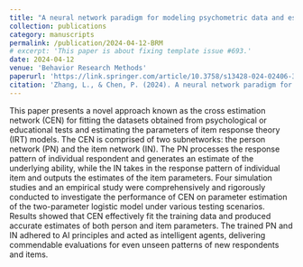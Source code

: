 ```yaml
---
title: "A neural network paradigm for modeling psychometric data and estimating IRT model parameters: Cross estimation network"
collection: publications
category: manuscripts
permalink: /publication/2024-04-12-BRM
# excerpt: 'This paper is about fixing template issue #693.'
date: 2024-04-12
venue: 'Behavior Research Methods'
paperurl: 'https://link.springer.com/article/10.3758/s13428-024-02406-3'
citation: 'Zhang, L., & Chen, P. (2024). A neural network paradigm for modeling psychometric data and estimating IRT model parameters: Cross estimation network. Behavior Research Methods, 1-33.'
---
```


This paper presents a novel approach known as the cross estimation network (CEN) for fitting the datasets obtained from psychological or educational tests and estimating the parameters of item response theory (IRT) models. The CEN is comprised of two subnetworks: the person network (PN) and the item network (IN). The PN processes the response pattern of individual respondent and generates an estimate of the underlying ability, while the IN takes in the response pattern of individual item and outputs the estimates of the item parameters. Four simulation studies and an empirical study were comprehensively and rigorously conducted to investigate the performance of CEN on parameter estimation of the two-parameter logistic model under various testing scenarios. Results showed that CEN effectively fit the training data and produced accurate estimates of both person and item parameters. The trained PN and IN adhered to AI principles and acted as intelligent agents, delivering commendable evaluations for even unseen patterns of new respondents and items.

